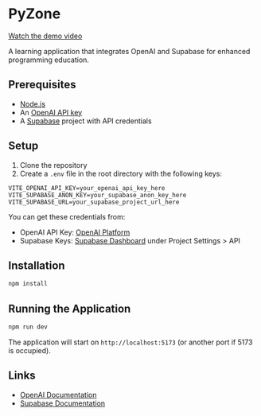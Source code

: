 # PyZone


<a href="demo.mov">Watch the demo video</a>

A learning application that integrates OpenAI and Supabase for enhanced programming education.

## Prerequisites

- [Node.js](https://nodejs.org/)
- An [OpenAI API key](https://platform.openai.com/api-keys)
- A [Supabase](https://supabase.com/) project with API credentials

## Setup

1. Clone the repository
2. Create a `.env` file in the root directory with the following keys:
```
VITE_OPENAI_API_KEY=your_openai_api_key_here
VITE_SUPABASE_ANON_KEY=your_supabase_anon_key_here
VITE_SUPABASE_URL=your_supabase_project_url_here
```

You can get these credentials from:
- OpenAI API Key: [OpenAI Platform](https://platform.openai.com/api-keys)
- Supabase Keys: [Supabase Dashboard](https://supabase.com/dashboard) under Project Settings > API

## Installation

```bash
npm install
```

## Running the Application

```bash
npm run dev
```

The application will start on `http://localhost:5173` (or another port if 5173 is occupied).

## Links

- [OpenAI Documentation](https://platform.openai.com/docs)
- [Supabase Documentation](https://supabase.com/docs)

